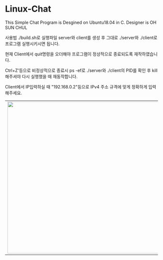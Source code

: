 # Linux-Chat
This Simple Chat Program is Desgined on Ubuntu18.04 in C. Designer is OH SUN CHUL 

사용법
./build.sh로 실행파일 server와 client를 생성 후 그대로 ./server와 ./client로 프로그램 실행시키시면 됩니다.

현재 Client에서 quit명령을 오더해야 프로그램이 정상적으로 종료되도록 재작하였습니다.

Ctrl+Z'등으로 비정상적으로 종료시 ps -ef로 ./server와 ./client의 PID를 확인 후 kill해주셔야 다시 실행했을 때 재동작합니다.

Client에서 IP입력하실 때 "192.168.0.2"등으로 IPv4 주소 규격에 맞게 정확하게 입력해주세요.


   <table>
  <tr>
    <td><img alt="" img width = "1000" img height = "500" src="https://user-images.githubusercontent.com/78036441/235621774-8ba39bb1-62a6-4ab1-bc97-f7a6112b7051.png" /></td>
  
  </tr>
</table>




